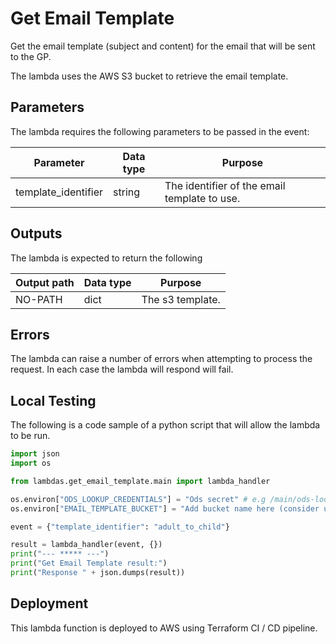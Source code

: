
# Get Email Template

Get the email template (subject and content) for the email that will be sent to the GP.

The lambda uses the AWS S3 bucket to retrieve the email template.

## Parameters

The lambda requires the following parameters to be passed in the event:

| Parameter           | Data type | Purpose                                      |
| ------------------- | --------- | -------------------------------------------- |
| template_identifier | string    | The identifier of the email template to use. |

## Outputs

The lambda is expected to return the following

| Output path | Data type | Purpose          |
| ----------- | --------- | ---------------- |
| NO-PATH     | dict      | The s3 template. |


## Errors

The lambda can raise a number of errors when attempting to process the request.  In each case the lambda will respond will fail.

## Local Testing

The following is a code sample of a python script that will allow the lambda to be run.

```python
import json
import os

from lambdas.get_email_template.main import lambda_handler

os.environ["ODS_LOOKUP_CREDENTIALS"] = "Ods secret" # e.g /main/ods-lookup-credentials-nI6W5BQWlWGssbLg
os.environ["EMAIL_TEMPLATE_BUCKET"] = "Add bucket name here (consider using main's bucket to test)" # e.g main-dev-email-template-bucket

event = {"template_identifier": "adult_to_child"}

result = lambda_handler(event, {})
print("--- ***** ---")
print("Get Email Template result:")
print("Response " + json.dumps(result))
```

## Deployment

This lambda function is deployed to AWS using Terraform CI / CD pipeline.
